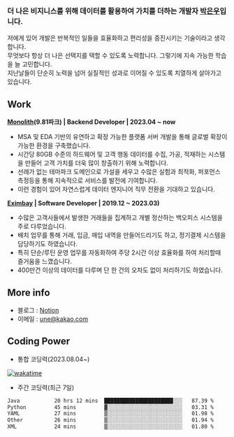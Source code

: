 ### 더 나은 비지니스를 위해 데이터를 활용하여 가치를 더하는 개발자 [박은우](https://dev-wooyeon.github.io/quiz-app/)입니다. 

저에게 있어 개발은 반복적인 일들을 효율화하고 편리성을 증진시키는 기술이라고 생각합니다.  
무엇보다 항상 더 나은 선택지를 택할 수 있도록 노력합니다. 그렇기에 지속 가능한 학습을 늘 고민합니다.  
지난날들이 단순히 노력을 넘어 실질적인 성과로 이어질 수 있도록 치열하게 살아가고 있습니다. 


## Work
**[Monolith](https://www.981park.com/)(9.81파크) | Backend Developer | 2023.04 ~ now**

- MSA 및 EDA 기반의 유연하고 확장 가능한 플랫폼 서버 개발을 통해 글로벌 확장이 가능한 환경을 구축했습니다.
- 시간당 80GB 수준의 하드웨어 및 고객 행동 데이터를 수집, 가공, 적재하는 시스템을 만들어 고객 가치를 더욱 많이 창출하기 위해 노력합니다.
- 선례가 없는 테마파크 도메인으로 가설을 세우고 수많은 실험과 최적화, 퍼포먼스 측정등을 통해 지속적으로 서비스를 발전에 기여합니다.
- 이런 경험이 있어 자연스럽게 데이터 엔지니어 직무 전환을 기대하고 있습니다.

**[Eximbay](https://www.eximbay.com/index.do) | Software Developer | 2019.12 ~ 2023.03)**

- 수많은 고객사들에서 발생한 거래들을 집계하고 개별 정산하는 백오피스 시스템을 주로 다루었습니다.
- 배치 업무를 통해 거래, 입금, 매입 내역을 만들어드리기도 하고, 정기결제 시스템을 담당하기도 하였습니다.
- 특히 단순/루틴 운영 업무를 자동화하여 주당 2시간 이상 효율화를 하여 처리할때 즐거움을 느꼈습니다.
- 400만건 이상의 데이터를 다루며 단 한 건의 오차도 없이 처리하기도 하였습니다.

## More info
- 블로그 : [Notion](https://notion-blog-ieunune.vercel.app)
- 이메일 : une@kakao.com

## Coding Power
- 통합 코딩력(2023.08.04~)

[![wakatime](https://wakatime.com/badge/user/099dd627-fdab-4072-b87a-fa91c7a76d8d.svg?style=for-the-badge)](https://wakatime.com/@099dd627-fdab-4072-b87a-fa91c7a76d8d)

- 주간 코딩력(최근 7일)

<!--START_SECTION:waka-->

```txt
Java           20 hrs 12 mins  ██████████████████████░░░   87.39 %
Python         45 mins         ▓░░░░░░░░░░░░░░░░░░░░░░░░   03.31 %
YAML           27 mins         ▒░░░░░░░░░░░░░░░░░░░░░░░░   01.98 %
Other          26 mins         ▒░░░░░░░░░░░░░░░░░░░░░░░░   01.94 %
XML            24 mins         ▒░░░░░░░░░░░░░░░░░░░░░░░░   01.80 %
```

<!--END_SECTION:waka-->
